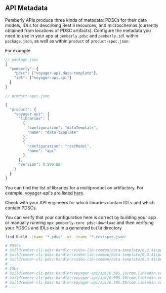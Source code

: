 ## API Metadata

Pemberly APIs produce three kinds of metadata: PDSCs for their data models, IDLs for describing Rest.li resources, and microschemas (currently obtained from locations of PDSC artifacts). Configure the metadata you need to use in your app at `pemberly.pdsc` and `pemberly.idl` within `package.json`, as well as within `product` of `product-spec.json`.

For example:

```js
// package.json
{
  "pemberly": {
    "pdsc": ["voyager-api.data-template"],
    "idl": ["voyager-api.api"]
  }
}

// product-spec.json

{
  "product": {
    "voyager-api": {
      "libraries": [
        {
          "configuration": "dataTemplate",
          "name": "data-template"
        },
        {
          "configuration": "restModel",
          "name": "api"
        }
      ],
      "version": 0.599.68
    }
  }
}
```

You can find the list of libraries for a multiproduct on artifactory.  For example, voyager-api's are listed [here][voyager-api:artifactory].

Check with your API engineers for which libraries contain IDLs and which contain PDSCs.

You can verify that your configuration here is correct by building your app or manually running `npx pemberly-core pdsc-download` and then verifying your PDSCs and IDLs exist in a generated `build` directory

```sh
find build -iname '*.pdsc' -or -iname '*.restspec.json'

# PDSCs
# build/ember-cli-pdsc-handler/video-lib-common/data-template/0.3.41/pegasus/com/linkedin/videocontent/VideoPlayMetadata.pdsc
# build/ember-cli-pdsc-handler/video-lib-common/data-template/0.3.41/pegasus/com/linkedin/videocontent/ProgressiveDownloadMetadata.pdsc
# build/ember-cli-pdsc-handler/video-lib-common/data-template/0.3.41/pegasus/com/linkedin/videocontent/AdaptiveStreamProtocol.pdsc
# ...
# IDLs
# build/ember-cli-pdsc-handler/voyager-api/api/0.595.10/com.linkedin.voyager.growth.voyagerGrowthContactsFiltering.restspec.json
# build/ember-cli-pdsc-handler/voyager-api/api/0.595.10/com.linkedin.voyager.jobs.voyagerJobsJobsBadge.restspec.json
# build/ember-cli-pdsc-handler/voyager-api/api/0.595.10/com.linkedin.voyager.organization.voyagerOrganizationContentRevisions.restspec.json
# ...
```

[voyager-api:artifactory]: http://artifactory.corp.linkedin.com:8081/artifactory/release/com/linkedin/voyager-api/

